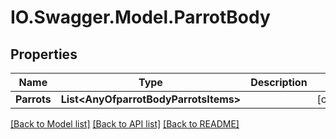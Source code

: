 # IO.Swagger.Model.ParrotBody
## Properties

Name | Type | Description | Notes
------------ | ------------- | ------------- | -------------
**Parrots** | **List&lt;AnyOfparrotBodyParrotsItems&gt;** |  | [optional] 

[[Back to Model list]](../README.md#documentation-for-models) [[Back to API list]](../README.md#documentation-for-api-endpoints) [[Back to README]](../README.md)

